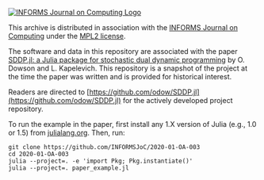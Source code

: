 [![INFORMS Journal on Computing Logo](https://INFORMSJoC.github.io/logos/INFORMS_Journal_on_Computing_Header.jpg)](https://pubsonline.informs.org/journal/ijoc)

This archive is distributed in association with the [INFORMS Journal on
Computing](https://pubsonline.informs.org/journal/ijoc) under the
[MPL2 license](LICENSE).

The software and data in this repository are associated with the paper
[SDDP.jl: a Julia package for stochastic dual dynamic programming](https://doi.org)
by O. Dowson and L. Kapelevich. This repository is a snapshot of the project at
the time the paper was written and is provided for historical interest.

Readers are directed to [https://github.com/odow/SDDP.jl](https://github.com/odow/SDDP.jl)
for the actively developed project repository.

To run the example in the paper, first install any 1.X version of Julia (e.g.,
1.0 or 1.5) from [julialang.org](https://julialang.org/downloads). Then, run:
```
git clone https://github.com/INFORMSJoC/2020-01-OA-003
cd 2020-01-OA-003
julia --project=. -e 'import Pkg; Pkg.instantiate()'
julia --project=. paper_example.jl
```
